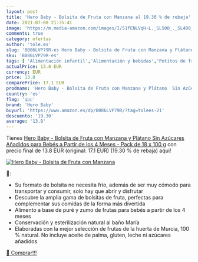 ```yaml
---
layout: post
title: 'Hero Baby - Bolsita de Fruta con Manzana al 19.30 % de rebaja'
date: 2021-07-08 21:35:41
image: 'https://m.media-amazon.com/images/I/51fENLVqH-L._SL500_._SL400_.jpg'
comments: true
category: ofertas
author: 'tole.es'
slug: 'B086LVP79R-es Hero Baby - Bolsita de Fruta con Manzana y Plátano Sin...'
sku: 'B086LVP79R-es'
tags: [ 'Alimentación infantil','Alimentación y bebidas','Potitos de fruta para bebé','Tarritos de frutas y postres para bebé','Tarritos, purés y postres para bebé','baby','bebés','hero','hero baby', ]
actualPrice: 13.8 EUR
currency: EUR
price: 13.8
comparePrice: 17.1 EUR
prodname: 'Hero Baby - Bolsita de Fruta con Manzana y Plátano  Sin Azúcares Añadidos  para Bebés a Partir de los 4 Meses - Pack de 18 x 100 g'
country: 'es'
flag: '🇪🇸'
brand: 'Hero Baby'
buyurl: 'https://www.amazon.es/dp/B086LVP79R/?tag=tolees-21'
descuento: '19.30'
average: '13.8'
---
```


Tienes [Hero Baby - Bolsita de Fruta con Manzana y Plátano  Sin Azúcares Añadidos  para Bebés a Partir de los 4 Meses - Pack de 18 x 100 g](https://www.amazon.es/dp/B086LVP79R/?tag=tolees-21) con precio final de  13.8 EUR (original: 17.1 EUR) (19.30 %  de rebaja) aqui!

[![Hero Baby - Bolsita de Fruta con Manzana](https://m.media-amazon.com/images/I/51fENLVqH-L._SL500_._SL400_.jpg)](https://www.amazon.es/dp/B086LVP79R/?tag=tolees-21)

🔎:

- Su formato de bolsita no necesita frío, además de ser muy cómodo para transportar y consumir, solo hay que abrir y disfrutar
- Descubre la amplia gama de bolsitas de fruta, perfectas para complementar sus comidas de la forma más divertida
- Alimento a base de puré y zumo de frutas para bebés a partir de los 4 meses
- Conservación y esterilización natural al baño María
- Elaboradas con la mejor selección de frutas de la huerta de Murcia, 100 % natural. No incluye aceite de palma, gluten, leche ni azúcares añadidos

[🛒 Comprar!!!](https://www.amazon.es/dp/B086LVP79R/?tag=tolees-21)
